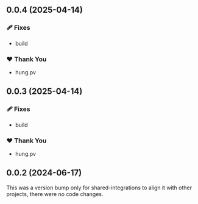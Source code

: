 ## 0.0.4 (2025-04-14)

### 🩹 Fixes

- build

### ❤️ Thank You

- hung.pv

## 0.0.3 (2025-04-14)

### 🩹 Fixes

- build

### ❤️ Thank You

- hung.pv

## 0.0.2 (2024-06-17)

This was a version bump only for shared-integrations to align it with other projects, there were no code changes.
